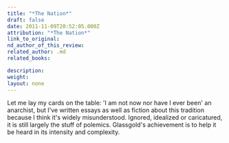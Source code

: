 ```yaml
---
title: "*The Nation*"
draft: false
date: 2011-11-09T20:52:05.000Z
attribution: "*The Nation*"
link_to_original:
nd_author_of_this_review:
related_author: .md
related_books:

description:
weight:
layout: none
---
```

Let me lay my cards on the table: 'I am not now nor have I ever been' an anarchist, but I've written essays as well as fiction about this tradition because I think it's widely misunderstood. Ignored, idealized or caricatured, it is still largely the stuff of polemics. Glassgold's achievement is to help it be heard in its intensity and complexity.

